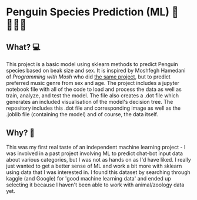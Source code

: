 # Penguin Species Prediction (ML) 🐧👨🏽‍💻

## What? 💻
This project is a basic model using sklearn methods to predict Penguin species based on beak size and sex. It is inspired by Moshfegh Hamedani of *Programming with Mosh* who did [the same project](https://www.youtube.com/watch?v=7eh4d6sabA0), but to predict preferred music genre from sex and age. The project includes a jupyter notebook file with all of the code to load and process the data as well as train, analyze, and test the model. The file also creates a .dot file which generates an included visualisation of the model's decision tree. The repository includes this .dot file and corresponding image as well as the .joblib file (containing the model) and of course, the data itself.

## Why? 🤔
This was my first real taste of an independent machine learning project - I was involved in a past project involving ML to predict chat-bot input data about various categories, but I was not as hands on as I'd have liked. I really just wanted to get a better sense of ML and work a bit more with sklearn using data that I was interested in. I found this dataset by searching through kaggle (and Google) for 'good machine learning data' and ended up selecting it because I haven't been able to work with animal/zoology data yet.

